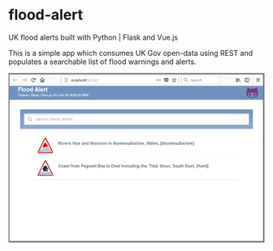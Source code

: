 # flood-alert
UK flood alerts built with Python | Flask and Vue.js

This is a simple app which consumes UK Gov open-data using REST and populates a searchable list of flood warnings and alerts. 

![picture](static/images/flood-alert.png)

